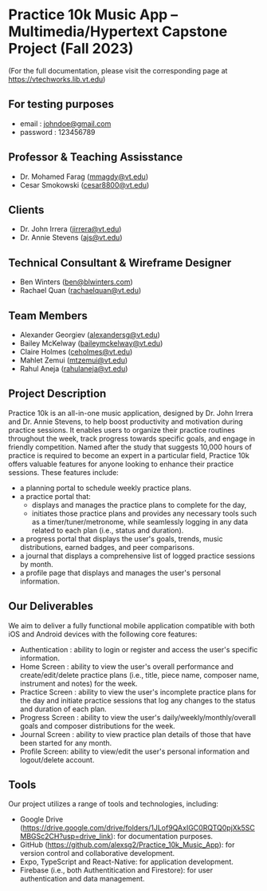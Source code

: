 # Practice 10k Music App – Multimedia/Hypertext Capstone Project (Fall 2023)
(For the full documentation, please visit the corresponding page at https://vtechworks.lib.vt.edu)

## For testing purposes
- email : johndoe@gmail.com
- password : 123456789
                              
## Professor & Teaching Assisstance
- Dr. Mohamed Farag (mmagdy@vt.edu)
- Cesar Smokowski (cesar8800@vt.edu)

## Clients 
- Dr. John Irrera (jirrera@vt.edu)
- Dr. Annie Stevens (ajs@vt.edu)

## Technical Consultant & Wireframe Designer
- Ben Winters (ben@blwinters.com)
- Rachael Quan (rachaelquan@vt.edu)

## Team Members
- Alexander Georgiev (alexandersg@vt.edu)
- Bailey McKelway (baileymckelway@vt.edu)
- Claire Holmes (ceholmes@vt.edu)
- Mahlet Zemui (mtzemui@vt.edu)
- Rahul Aneja (rahulaneja@vt.edu)


## Project Description
Practice 10k is an all-in-one music application, designed by Dr. John Irrera and Dr. Annie Stevens, to help boost productivity and motivation during practice sessions. It enables users to organize their practice routines throughout the week, track progress towards specific goals, and engage in friendly competition. Named after the study that suggests 10,000 hours of practice is required to become an expert in a particular field, Practice 10k offers valuable features for anyone looking to enhance their practice sessions. These features include:
- a planning portal to schedule weekly practice plans.
- a practice portal that:
    - displays and manages the practice plans to complete for the day,
    - initiates those practice plans and provides any necessary tools such as a timer/tuner/metronome, while seamlessly logging in any data related to each plan (i.e., status and duration).
- a progress portal that displays the user's goals, trends, music distributions, earned badges, and peer comparisons.
- a journal that displays a comprehensive list of logged practice sessions by month.
- a profile page that displays and manages the user's personal information.

## Our Deliverables
We aim to deliver a fully functional mobile application compatible with both iOS and Android devices with the following core features:
- Authentication : ability to login or register and access the user's specific information.
- Home Screen : ability to view the user's overall performance and create/edit/delete practice plans (i.e., title, piece name, composer name, instrument and notes) for the week.
- Practice Screen : ability to view the user's incomplete practice plans for the day and initiate practice sessions that log any changes to the status and duration of each plan.
- Progress Screen : ability to view the user's daily/weekly/monthly/overall goals and composer distributions for the week.
- Journal Screen : ability to view practice plan details of those that have been started for any month.
- Profile Screen: ability to view/edit the user's personal information and logout/delete account.


## Tools
Our project utilizes a range of tools and technologies, including:
- Google Drive (https://drive.google.com/drive/folders/1JLof9QAxIGC0RQTQ0pjXk5SCMBGSc2CH?usp=drive_link): for documentation purposes.
- GitHub (https://github.com/alexsg2/Practice_10k_Music_App): for version control and collaborative development.
- Expo, TypeScript and React-Native: for application development.
- Firebase (i.e., both Authentitication and Firestore): for user authentication and data management.
